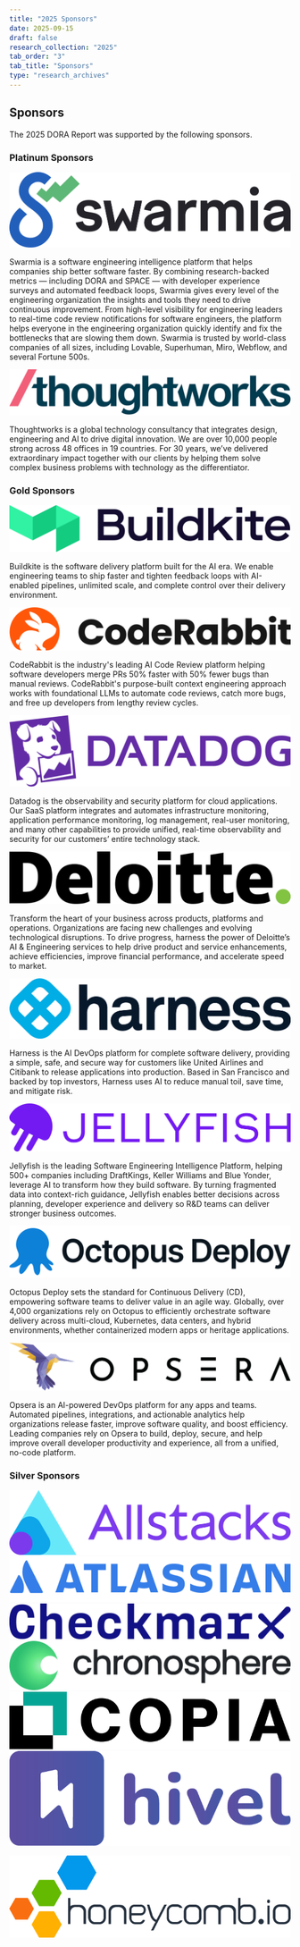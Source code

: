 ```yaml
---
title: "2025 Sponsors"
date: 2025-09-15
draft: false
research_collection: "2025"
tab_order: "3"
tab_title: "Sponsors"
type: "research_archives"
---
```


## Sponsors

The 2025 DORA Report was supported by the following sponsors.

### Platinum Sponsors

<grid class="border_none mt-1 grid-single">

<item class="sponsor-item">
<a href="https://www.swarmia.com/" target="_blank"><img src="logos/swarmia.png" alt="Swarmia"></a>
<p>Swarmia is a software engineering intelligence platform that helps companies ship better software faster. By combining research-backed metrics — including DORA and SPACE — with developer experience surveys and automated feedback loops, Swarmia gives every level of the engineering organization the insights and tools they need to drive continuous improvement. From high-level visibility for engineering leaders to real-time code review notifications for software engineers, the platform helps everyone in the engineering organization quickly identify and fix the bottlenecks that are slowing them down. Swarmia is trusted by world-class companies of all sizes, including Lovable, Superhuman, Miro, Webflow, and several Fortune 500s.</p>
</item>

<item class="sponsor-item">
<a href="https://www.thoughtworks.com" target="_blank"><img src="logos/thoughtworks.jpg" alt="Thoughtworks"></a>
<p>Thoughtworks is a global technology consultancy that integrates design, engineering and AI to drive digital innovation. We are over 10,000 people strong across 48 offices in 19 countries. For 30 years, we’ve delivered extraordinary impact together with our clients by helping them solve complex business problems with technology as the differentiator.</p>
</item>

</grid>

### Gold Sponsors

<grid class="border_none mt-1">

<item class="sponsor-item">
<a href="https://buildkite.com/home/?utm_source=direct&utm_medium=partnership&utm_campaign=dora" target="_blank"><img src="logos/buildkite.png" alt="Buildkite"></a>
<p>Buildkite is the software delivery platform built for the AI era. We enable engineering teams to ship faster and tighten feedback loops with AI-enabled pipelines, unlimited scale, and complete control over their delivery environment.</p>
</item>

<item class="sponsor-item">
<a href="https://coderabbit.ai/" target="_blank"><img src="logos/coderabbit.png" alt="CodeRabbit"></a>
<p>CodeRabbit is the industry's leading AI Code Review platform helping software developers merge PRs 50% faster with 50% fewer bugs than manual reviews. CodeRabbit's purpose-built context engineering approach works with foundational LLMs to automate code reviews, catch more bugs, and free up developers from lengthy review cycles.</p>
</item>

<item class="sponsor-item">
<a href="https://www.datadoghq.com/" target="_blank"><img src="logos/datadog.png" alt="Datadog"></a>
<p>Datadog is the observability and security platform for cloud applications. Our SaaS platform integrates and automates infrastructure monitoring, application performance monitoring, log management, real-user monitoring, and many other capabilities to provide unified, real-time observability and security for our customers’ entire technology stack.</p>
</item>

<item class="sponsor-item">
<a href="https://www.deloitte.com/us/en/services/consulting/services/engineering-ai-data.html" target="_blank"><img src="logos/deloitte.png" alt="Deloitte"></a>
<p>Transform the heart of your business across products, platforms and operations. Organizations are facing new challenges and evolving technological disruptions. To drive progress, harness the power of Deloitte’s AI & Engineering services to help drive product and service enhancements, achieve efficiencies, improve financial performance, and accelerate speed to market.</p>
</item>

<item class="sponsor-item">
<a href="https://www.harness.io/?utm_source=dora&utm_medium=referral&utm_content=dora-report" target="_blank"><img src="logos/harness.png" alt="Harness"></a>
<p>Harness is the AI DevOps platform for complete software delivery, providing a simple, safe, and secure way for customers like United Airlines and Citibank to release applications into production. Based in San Francisco and backed by top investors, Harness uses AI to reduce manual toil, save time, and mitigate risk.</p>
</item>

<item class="sponsor-item">
<a href="https://jellyfish.co/" target="_blank"><img src="logos/jellyfish.png" alt="Jellyfish"></a>
<p>Jellyfish is the leading Software Engineering Intelligence Platform, helping 500+ companies including DraftKings, Keller Williams and Blue Yonder, leverage AI to transform how they build software. By turning fragmented data into context-rich guidance, Jellyfish enables better decisions across planning, developer experience and delivery so R&D teams can deliver stronger business outcomes.</p>
</item>

<item class="sponsor-item">
<a href="https://octopus.com/?utm_source=DORA-google&utm_medium=referral&utm_campaign=global-082025-dora-report&utm_content=&utm_term=" target="_blank"><img src="logos/octopus-deploy.png" alt="Octopus Deploy"></a>
<p>Octopus Deploy sets the standard for Continuous Delivery (CD), empowering software teams to deliver value in an agile way. Globally, over 4,000 organizations rely on Octopus to efficiently orchestrate software delivery across multi-cloud, Kubernetes, data centers, and hybrid environments, whether containerized modern apps or heritage applications.</p>
</item>

<item class="sponsor-item">
<a href="https://www.opsera.io/" target="_blank"><img src="logos/opsera.png" alt="Opsera"></a>
<p>Opsera is an AI-powered DevOps platform for any apps and teams. Automated pipelines, integrations, and actionable analytics help organizations release faster, improve software quality, and boost efficiency. Leading companies rely on Opsera to build, deploy, secure, and help improve overall developer productivity and experience, all from a unified, no-code platform.</p>
</item>

</grid>

### Silver Sponsors

<grid class="border_none mt-1 grid-triple">

<item class="sponsor-item">
<a href="https://www.allstacks.com/" target="_blank"><img src="logos/allstacks.png" alt="Allstacks"></a>
</item>

<item class="sponsor-item">
<a href="https://www.atlassian.com/" target="_blank"><img src="logos/atlassian.png" alt="Atlassian"></a>
</item>

<item class="sponsor-item">
<a href="https://checkmarx.com/" target="_blank"><img src="logos/checkmarx.png" alt="Checkmarx"></a>
</item>

<item class="sponsor-item">
<a href="https://chronosphere.io/" target="_blank"><img src="logos/chronosphere.png" alt="Chronosphere"></a>
</item>

<item class="sponsor-item">
<a href="https://www.copia.io/" target="_blank"><img src="logos/copia.png" alt="Copia"></a>
</item>

<item class="sponsor-item">
<a href="https://www.hivel.ai/" target="_blank"><img src="logos/hivel.png" alt="Hivel"></a>
</item>

<item><!-- empty <item> for spacing --></item>

<item class="sponsor-item">
<a href="https://www.honeycomb.io/" target="_blank"><img src="logos/honeycomb.png" alt="Honeycomb"></a>
</item>

</grid>
